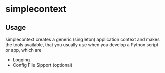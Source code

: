 # simplecontext

## Usage

simplecontext creates a generic (singleton) application context and makes the tools available, that you usually use when you develop a Python script or app, which are
- Logging
- Config File Sipport (optional)


